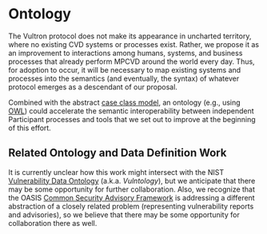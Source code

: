 # Ontology

The Vultron protocol does not make its appearance in uncharted territory, where no existing CVD systems or processes
exist.
Rather, we propose it as an improvement to interactions among humans, systems, and business processes that already
perform MPCVD around the world every day.
Thus, for adoption to occur, it will be necessary to map existing systems and processes into the semantics
(and eventually, the syntax) of whatever protocol emerges as a descendant of our proposal.

Combined with the abstract [case class model](../../howto/case_object.md), an ontology (e.g., using 
[OWL](https://www.w3.org/OWL/)) could accelerate
the semantic interoperability between independent Participant processes and tools that we set out to improve at the 
beginning of this effort.

## Related Ontology and Data Definition Work

It is currently unclear how this work might intersect with the NIST
[Vulnerability Data Ontology](https://github.com/usnistgov/vulntology) (a.k.a. _Vulntology_), but we anticipate that there may be some
opportunity for further collaboration.
Also, we recognize that the OASIS [Common Security Advisory Framework](https://oasis-open.github.io/csaf-documentation/)
is addressing a different abstraction of a closely related problem (representing vulnerability reports and advisories),
so we believe that there may be some opportunity for collaboration there as well.
